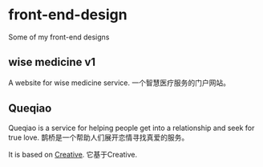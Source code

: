 # front-end-design
Some of my front-end designs

## wise medicine v1

A website for wise medicine service.
一个智慧医疗服务的门户网站。

## Queqiao

Queqiao is a service for helping people get into a relationship and seek for true love.
鹊桥是一个帮助人们展开恋情寻找真爱的服务。

It is based on [Creative](https://github.com/BlackrockDigital/startbootstrap-creative).
它基于Creative.
